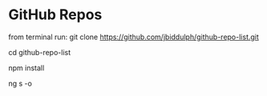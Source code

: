# GitHub Repos

from terminal run:
git clone https://github.com/jbiddulph/github-repo-list.git

cd github-repo-list

npm install

ng s -o
